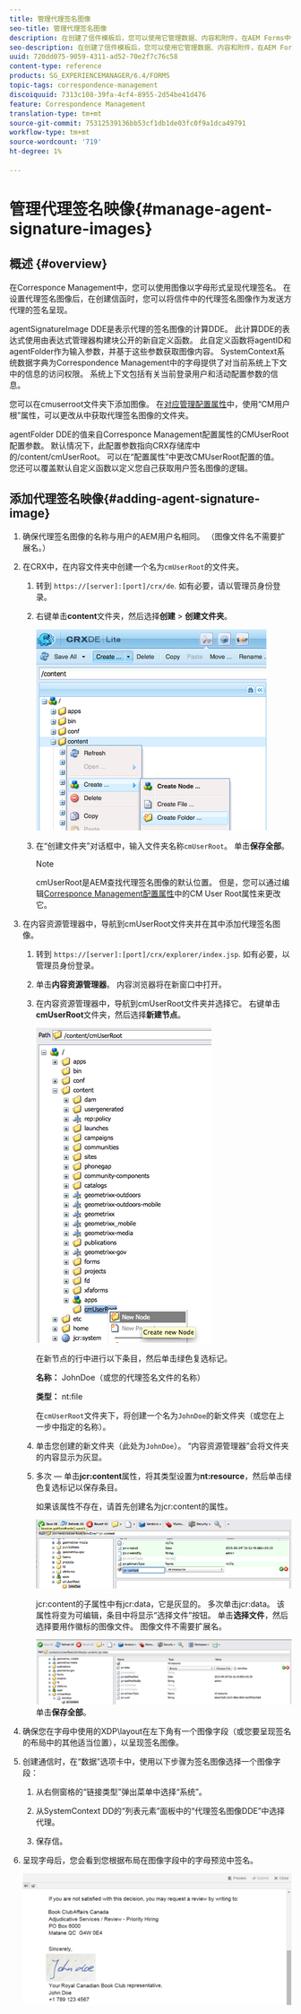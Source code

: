 ```yaml
---
title: 管理代理签名图像
seo-title: 管理代理签名图像
description: 在创建了信件模板后，您可以使用它管理数据、内容和附件，在AEM Forms中创建通信。
seo-description: 在创建了信件模板后，您可以使用它管理数据、内容和附件，在AEM Forms中创建通信。
uuid: 720dd075-9059-4311-ad52-70e2f7c76c58
content-type: reference
products: SG_EXPERIENCEMANAGER/6.4/FORMS
topic-tags: correspondence-management
discoiquuid: 7313c108-39fa-4cf4-8955-2d54be41d476
feature: Correspondence Management
translation-type: tm+mt
source-git-commit: 75312539136bb53cf1db1de03fc0f9a1dca49791
workflow-type: tm+mt
source-wordcount: '719'
ht-degree: 1%

---
```



# 管理代理签名映像{#manage-agent-signature-images}

## 概述 {#overview}

在Corresponce Management中，您可以使用图像以字母形式呈现代理签名。 在设置代理签名图像后，在创建信函时，您可以将信件中的代理签名图像作为发送方代理的签名呈现。

agentSignatureImage DDE是表示代理的签名图像的计算DDE。 此计算DDE的表达式使用由表达式管理器构建块公开的新自定义函数。 此自定义函数将agentID和agentFolder作为输入参数，并基于这些参数获取图像内容。 SystemContext系统数据字典为Correspondence Management中的字母提供了对当前系统上下文中的信息的访问权限。 系统上下文包括有关当前登录用户和活动配置参数的信息。

您可以在cmuserroot文件夹下添加图像。 在[对应管理配置属性](/help/forms/using/cm-configuration-properties.md)中，使用“CM用户根”属性，可以更改从中获取代理签名图像的文件夹。

agentFolder DDE的值来自Corresponce Management配置属性的CMUserRoot配置参数。 默认情况下，此配置参数指向CRX存储库中的/content/cmUserRoot。 可以在“配置属性”中更改CMUserRoot配置的值。\
您还可以覆盖默认自定义函数以定义您自己获取用户签名图像的逻辑。

## 添加代理签名映像{#adding-agent-signature-image}

1. 确保代理签名图像的名称与用户的AEM用户名相同。 （图像文件名不需要扩展名。）
1. 在CRX中，在内容文件夹中创建一个名为`cmUserRoot`的文件夹。

   1. 转到 `https://[server]:[port]/crx/de`. 如有必要，请以管理员身份登录。

   1. 右键单击&#x200B;**content**&#x200B;文件夹，然后选择&#x200B;**创建** > **创建文件夹**。

      ![创建文件夹](assets/1_createnode_cmuserroot.png)

   1. 在“创建文件夹”对话框中，输入文件夹名称`cmUserRoot`。 单击&#x200B;**保存全部**。

      >[!NOTE]
      >
      >cmUserRoot是AEM查找代理签名图像的默认位置。 但是，您可以通过编辑[Corresponce Management配置属性](/help/forms/using/cm-configuration-properties.md)中的CM User Root属性来更改它。

1. 在内容资源管理器中，导航到cmUserRoot文件夹并在其中添加代理签名图像。

   1. 转到 `https://[server]:[port]/crx/explorer/index.jsp`. 如有必要，以管理员身份登录。
   1. 单击&#x200B;**内容资源管理器**。 内容浏览器将在新窗口中打开。
   1. 在内容资源管理器中，导航到cmUserRoot文件夹并选择它。 右键单击&#x200B;**cmUserRoot**&#x200B;文件夹，然后选择&#x200B;**新建节点**。

      ![cmUserRoot中的新节点](assets/2_cmuserroot_newnode.png)

      在新节点的行中进行以下条目，然后单击绿色复选标记。

      **名称：** JohnDoe（或您的代理签名文件的名称）

      **类型：** nt:file

      在`cmUserRoot`文件夹下，将创建一个名为`JohnDoe`的新文件夹（或您在上一步中指定的名称）。

   1. 单击您创建的新文件夹（此处为`JohnDoe`）。 “内容资源管理器”会将文件夹的内容显示为灰显。

   1. 多次 — 单击&#x200B;**jcr:content**&#x200B;属性，将其类型设置为&#x200B;**nt:resource**，然后单击绿色复选标记以保存条目。

      如果该属性不存在，请首先创建名为jcr:content的属性。

      ![jcr:content属性](assets/3_jcrcontentntresource.png)

      jcr:content的子属性中有jcr:data，它是灰显的。 多次单击jcr:data。 该属性将变为可编辑，条目中将显示“选择文件”按钮。 单击&#x200B;**选择文件**，然后选择要用作徽标的图像文件。 图像文件不需要扩展名。

      ![JCR数据](assets/5_jcrdata.png)
   单击&#x200B;**保存全部**。

1. 确保您在字母中使用的XDP\layout在左下角有一个图像字段（或您要呈现签名的布局中的其他适当位置），以呈现签名图像。
1. 创建通信时，在“数据”选项卡中，使用以下步骤为签名图像选择一个图像字段：

   1. 从右侧窗格的“链接类型”弹出菜单中选择“系统”。

   1. 从SystemContext DD的“列表元素”面板中的“代理签名图像DDE”中选择代理。

   1. 保存信。

1. 呈现字母后，您会看到您根据布局在图像字段中的字母预览中签名。

   ![信中的代理签名图像](assets/letterwithsignature.png)

